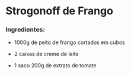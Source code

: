 # Strogonoff de Frango

### Ingredientes:

- 1000g de peito de frango cortados em cubos

- 2 caixas de creme de leite

- 1 saco 200g de extrato de tomate

  